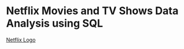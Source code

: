 # Netflix Movies and TV Shows Data  Analysis using SQL
[Netflix Logo](https://github.com/Mo-sajid/Netflix_SQL_Project/blob/main/Netflix%20Logo.jpg)
